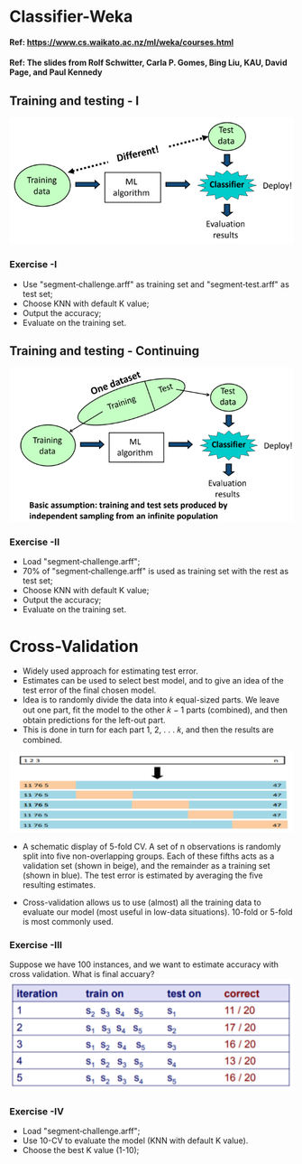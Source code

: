 # Classifier-Weka

#### Ref: https://www.cs.waikato.ac.nz/ml/weka/courses.html
#### Ref: The slides from Rolf Schwitter, Carla P. Gomes, Bing Liu, KAU, David Page, and Paul Kennedy 


##  Training and testing - I
![image](Figs/Fig1.png)

### Exercise -I
* Use "segment‐challenge.arff" as training set and "segment‐test.arff" as test set;
* Choose KNN with default K value;
* Output the accuracy;
* Evaluate on the training set.

##  Training and testing - Continuing
![image](Figs/Fig2.png)

### Exercise -II
* Load "segment‐challenge.arff";
* 70% of "segment‐challenge.arff" is used as training set with the rest as test set;
* Choose KNN with default K value;
* Output the accuracy;
* Evaluate on the training set.

# Cross-Validation
* Widely used approach for estimating test error.
*  Estimates can be used to select best model, and to give an idea of the test error of the final chosen model.
*  Idea is to randomly divide the data into 𝑘 equal-sized parts. We leave out one part, fit the model to the other 𝑘 − 1 parts (combined), and then obtain predictions for the left-out part.
* This is done in turn for each part 1, 2, . . . 𝑘, and then the results are combined.

![image](Figs/Fig3.png)

* A schematic display of 5-fold CV. A set of n observations is randomly split into five non-overlapping groups. Each of these fifths acts as a validation set (shown in beige), and the remainder as a training set (shown in blue). The test error is estimated by averaging the five resulting estimates.

* Cross-validation allows us to use (almost) all the training data to evaluate our model (most useful in low-data situations). 
10-fold or 5-fold is most commonly used.

### Exercise -III
Suppose we have 100 instances, and we want to estimate accuracy with cross validation. What is final accuary?
![image](Figs/Fig4.png)  

### Exercise -IV
* Load "segment‐challenge.arff";
* Use 10-CV to evaluate the model (KNN with default K value).
* Choose the best K value (1-10);
